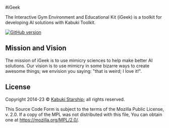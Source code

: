 #iGeek

The Interactive Gym Environment and Educational Kit (iGeek) is a toolkit for developing AI solutions with Kabuki Toolkit.

[![GitHub version](https://badge.fury.io/gh/KabukiStarship%2FiGeek.svg)](https://badge.fury.io/gh/KabukiStarship%2FiGeek)

## Mission and Vision

The mission of iGeek is to use mimicry sciences to help make better AI solutions. Our vision is to use mimicry in some bizarre ways to create awesome things; we envision you saying: "that is weird; I love it!".

## License

Copyright 2014-23 © [Kabuki Starship](https://kabukistarship.com); all rights reserved.

This Source Code Form is subject to the terms of the Mozilla Public License, v. 2.0. If a copy of the MPL was not distributed with this file, You can obtain one at <https://mozilla.org/MPL/2.0/>.
